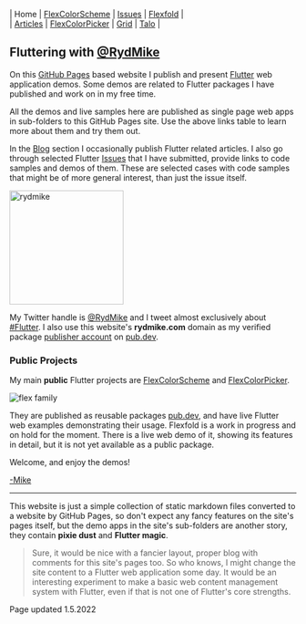 | Home                        | [FlexColorScheme](colorscheme) | [Issues](issues) | [Flexfold](flexfold) |  
| [Articles](blog)            | [FlexColorPicker](colorpicker) | [Grid](gridview) | [Talo](talo)         |

## Fluttering with [@RydMike](https://twitter.com/RydMike)

On this [GitHub Pages](https://pages.github.com/) based website I publish and present [Flutter](https://flutter.dev/) web application demos. Some demos are related to Flutter packages I have published and work on in my free time.

All the demos and live samples here are published as single page web apps in sub-folders to this GitHub Pages site. Use the above links table to learn more about them and try them out.

In the [Blog](blog) section I occasionally publish Flutter related articles. I also go through selected Flutter [Issues](issues) that I have submitted, provide links to code samples and demos of them. These are selected cases with code samples that might be of more general interest, than just the issue itself.


<img src="https://rydmike.com/assets/mr1_round400_tr.png?raw=true" alt="rydmike" width="200"/>

My Twitter handle is [@RydMike](https://twitter.com/RydMike) and I tweet almost exclusively about [#Flutter](https://twitter.com/RydMike/with_replies). I also use this website's **rydmike.com** domain as my verified package [publisher account](https://pub.dev/publishers/rydmike.com/packages) on [pub.dev](https://pub.dev/).  

### Public Projects

My main **public** Flutter projects are [FlexColorScheme](colorscheme) and [FlexColorPicker](colorpicker).

<img src="https://rydmike.com/assets/FlexFamily01.png?raw=true" alt="flex family"/>

They are published as reusable packages [pub.dev](https://pub.dev/), and have live Flutter web examples demonstrating their usage. Flexfold is a work in 
progress and on hold for the moment. There is a live web demo of it, showing its features in detail, but it is not yet available as a public package.

Welcome, and enjoy the demos!

[-Mike](https://twitter.com/RydMike)

---

This website is just a simple collection of static markdown files converted to a website by GitHub Pages, so don't expect any fancy features on the site's pages itself, but the demo apps in the site's sub-folders are another story, they contain **pixie dust** and **Flutter magic**. 

> Sure, it would be nice with a fancier layout, proper blog with comments for this site's pages too. So who knows, I might change the site content to a Flutter web application some day. It would be an interesting experiment to make a basic web content management system with Flutter, even if that is not one of Flutter's core strengths.

Page updated 1.5.2022